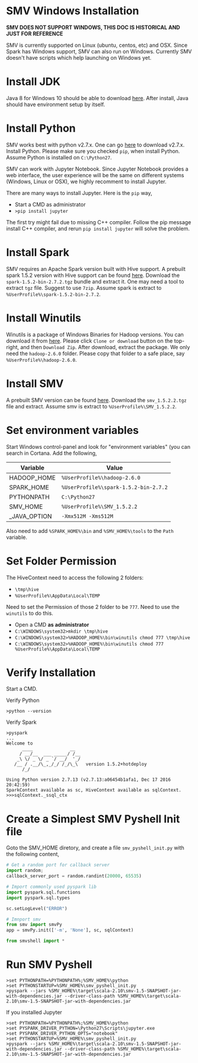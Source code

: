 # SMV Windows Installation

**SMV DOES NOT SUPPORT WINDOWS, THIS DOC IS HISTORICAL AND JUST FOR REFERENCE**

SMV is currently supported on Linux (ubuntu, centos, etc) and OSX. Since Spark has Windows support, SMV can also
run on Windows. Currently SMV doesn't have scripts which help launching on Windows yet.

# Install JDK
Java 8 for Windows 10 should be able to download [here](https://www.java.com/en/download/win10.jsp).
After install, Java should have environment setup by itself.

# Install Python
SMV works best with python v2.7.x.
One can go [here](https://www.python.org/downloads/) to download v2.7.x. Install Python. Please
make sure you checked `pip`, when install Python.
Assume Python is installed on `C:\Python27`.

SMV can work with Jupyter Notebook. Since Jupyter Notebook provides a web interface, the user
experience will be the same on different systems (Windows, Linux or OSX), we highly recomment
to install Jupyter.

There are many ways to install Jupyter. Here is the `pip` way,
* Start a CMD as administrator
* `>pip install jupyter`

The first try might fail due to missing C++ compiler. Follow the pip message install C++ compiler,
and rerun `pip install jupyter` will solve the problem.

# Install Spark
SMV requires an Apache Spark version built with Hive support.  A prebuilt spark 1.5.2 version with Hive support can be found [here](https://github.com/TresAmigosSD/spark/releases/tag/1.5.2_hd).  Download the `spark-1.5.2-bin-2.7.2.tgz` bundle and extract it.
One may need a tool to extract `tgz` file. Suggest to use `7zip`.
Assume spark is extract to `%UserProfile%\spark-1.5.2-bin-2.7.2`.

# Install Winutils
Winutils is a package of Windows Binaries for Hadoop versions.
You can download it from [here](https://github.com/steveloughran/winutils). Please click `Clone or download` button on the
top-right, and then `Download Zip`. After download, extract the package. We only need the `hadoop-2.6.0` folder. Please copy
that folder to a safe place, say `%UserProfile%\hadoop-2.6.0`.

# Install SMV

A prebuilt SMV version can be found [here](https://github.com/TresAmigosSD/SMV/releases/tag/v1.5.2.2). Download the `smv_1.5.2.2.tgz` file and extract.
Assume smv is extract to `%UserProfile%\SMV_1.5.2.2`.

# Set environment variables
Start Windows control-panel and look for "environment variables" (you can search in Cortana. Add the following,

Variable | Value
--- | ---
HADOOP_HOME | `%UserProfile%\hadoop-2.6.0`
SPARK_HOME | `%UserProfile%\spark-1.5.2-bin-2.7.2`
PYTHONPATH | `C:\Python27`
SMV_HOME | `%UserProfile%\SMV_1.5.2.2`
\_JAVA_OPTION | `-Xmx512M -Xms512M`

Also need to add `%SPARK_HOME%\bin` and `%SMV_HOME%\tools` to the `Path` variable.

# Set Folder Permission
The HiveContext need to access the following 2 folders:
* `\tmp\hive`
* `%UserProfile%\AppData\Local\TEMP`

Need to set the Permission of those 2 folder to be `777`. Need to use the `winutils` to
do this.
* Open a CMD **as administrator**
* `C:\WINDOWS\system32>mkdir \tmp\hive`
* `C:\WINDOWS\system32>%HADOOP_HOME%\bin\winutils chmod 777 \tmp\hive`
* `C:\WINDOWS\system32>%HADOOP_HOME%\bin\winutils chmod 777 %UserProfile%\AppData\Local\TEMP`

# Verify Installation
Start a CMD.

Verify Python
```
>python --version
```

Verify Spark
```
>pyspark
...
Welcome to
      ____              __
     / __/__  ___ _____/ /__
    _\ \/ _ \/ _ `/ __/  '_/
   /__ / .__/\_,_/_/ /_/\_\   version 1.5.2+hotdeploy
      /_/

Using Python version 2.7.13 (v2.7.13:a06454b1afa1, Dec 17 2016 20:42:59)
SparkContext available as sc, HiveContext available as sqlContext.
>>>sqlContext._ssql_ctx
```

# Create a Simplest SMV Pyshell Init file
Goto the SMV_HOME diretory, and create a file `smv_pyshell_init.py` with the following
content,
```python
# Get a random port for callback server
import random;
callback_server_port = random.randint(20000, 65535)

# Import commonly used pyspark lib
import pyspark.sql.functions
import pyspark.sql.types

sc.setLogLevel("ERROR")

# Imnport smv
from smv import smvPy
app = smvPy.init(['-m', 'None'], sc, sqlContext)

from smvshell import *
```

# Run SMV Pyshell

```
>set PYTHONPATH=%PYTHONPATH%;%SMV_HOME%\python
>set PYTHONSTARTUP=%SMV_HOME%\smv_pyshell_init.py
>pyspark --jars %SMV_HOME%\target\scala-2.10\smv-1.5-SNAPSHOT-jar-with-dependencies.jar --driver-class-path %SMV_HOME%\target\scala-2.10\smv-1.5-SNAPSHOT-jar-with-dependencies.jar
```

If you installed Jupyter
```
>set PYTHONPATH=%PYTHONPATH%;%SMV_HOME%\python
>set PYSPARK_DRIVER_PYTHON=\Python27\Scripts\jupyter.exe
>set PYSPARK_DRIVER_PYTHON_OPTS="notebook"
>set PYTHONSTARTUP=%SMV_HOME%\smv_pyshell_init.py
>pyspark --jars %SMV_HOME%\target\scala-2.10\smv-1.5-SNAPSHOT-jar-with-dependencies.jar --driver-class-path %SMV_HOME%\target\scala-2.10\smv-1.5-SNAPSHOT-jar-with-dependencies.jar
```
